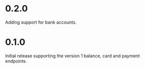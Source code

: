 # 0.2.0
Adding support for bank accounts.

# 0.1.0
Initial release supporting the version 1 balance, card and payment endpoints.
